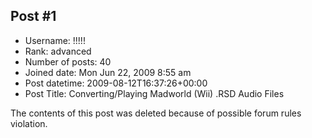 ## Post #1
- Username: !!!!!
- Rank: advanced
- Number of posts: 40
- Joined date: Mon Jun 22, 2009 8:55 am
- Post datetime: 2009-08-12T16:37:26+00:00
- Post Title: Converting/Playing Madworld (Wii) .RSD Audio Files

The contents of this post was deleted because of possible forum rules violation.
